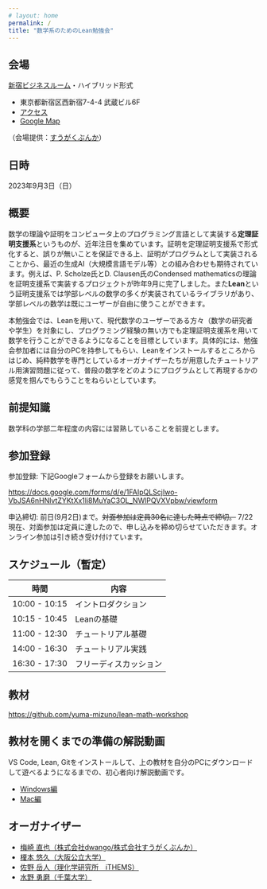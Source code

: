 ```yaml
---
# layout: home
permalink: /
title: "数学系のためのLean勉強会"
---
```


## 会場

[新宿ビジネスルーム](http://shinjuku-business-room.com/)・ハイブリッド形式
- 東京都新宿区西新宿7-4-4 武蔵ビル6F
- [アクセス](http://shinjuku-business-room.com/access/)
- [Google Map](https://www.google.com/maps/place/%E6%96%B0%E5%AE%BF%E3%83%93%E3%82%B8%E3%83%8D%E3%82%B9%E3%83%AB%E3%83%BC%E3%83%A0/@35.69707,139.699134,17z/data=!4m6!3m5!1s0x60188dc75efba185:0xa1563f655b1e36ac!8m2!3d35.6960064!4d139.6985332!16s%2Fg%2F11svp0h0vr?hl=ja)

（会場提供：[すうがくぶんか](https://sugakubunka.com/)）

## 日時

2023年9月3日（日）

## 概要

数学の理論や証明をコンピュータ上のプログラミング言語として実装する**定理証明支援系**というものが、近年注目を集めています。証明を定理証明支援系で形式化すると、誤りが無いことを保証できる上、証明がプログラムとして実装されることから、最近の生成AI（大規模言語モデル等）との組み合わせも期待されています。例えば、P. Scholze氏とD. Clausen氏のCondensed mathematicsの理論を証明支援系で実装するプロジェクトが昨年9月に完了しました。また**Lean**という証明支援系では学部レベルの数学の多くが実装されているライブラリがあり、学部レベルの数学は既にユーザーが自由に使うことができます。

本勉強会では、Leanを用いて、現代数学のユーザーである方々（数学の研究者や学生）を対象にし、プログラミング経験の無い方でも定理証明支援系を用いて数学を行うことができるようになることを目標としています。具体的には、勉強会参加者には自分のPCを持参してもらい、Leanをインストールするところからはじめ、純粋数学を専門としているオーガナイザーたちが用意したチュートリアル用演習問題に従って、普段の数学をどのようにプログラムとして再現するかの感覚を掴んでもらうことをねらいとしています。

## 前提知識
数学科の学部二年程度の内容には習熟していることを前提とします。

## 参加登録

参加登録: 下記Googleフォームから登録をお願いします。

<https://docs.google.com/forms/d/e/1FAIpQLScjIwo-VbJSA6nHNlvtZYKtXx1li8MuYaC3OL_NWlPQVXVpbw/viewform>

申込締切: 前日(9月2日)まで。~~対面参加は定員30名に達した時点で締切。~~ 7/22現在、対面参加は定員に達したので、申し込みを締め切らせていただきます。オンライン参加は引き続き受け付けています。

## スケジュール（暫定）

|時間|内容|
|---|---|
|10:00 - 10:15|イントロダクション|
|10:15 - 10:45|Leanの基礎|
|11:00 - 12:30|チュートリアル基礎|
|14:00 - 16:30|チュートリアル実践|
|16:30 - 17:30|フリーディスカッション|

## 教材

<https://github.com/yuma-mizuno/lean-math-workshop>

## 教材を開くまでの準備の解説動画
VS Code, Lean, Gitをインストールして、上の教材を自分のPCにダウンロードして遊べるようになるまでの、初心者向け解説動画です。
- [Windows編](https://youtu.be/LDfmNmzY5_8)
- [Mac編](https://youtu.be/d8DSHFBMWwU)

## オーガナイザー
- [梅崎 直也（株式会社dwango/株式会社すうがくぶんか）](https://umezakinaoya.com/)
- [榎本 悠久（大阪公立大学）](https://haruhisa-enomoto.github.io/)
- [佐野 岳人（理化学研究所　iTHEMS）](https://ithems.riken.jp/ja/members/taketo-sano)
- [水野 勇磨（千葉大学）](https://yuma-mizuno.github.io/)
